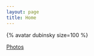 ```yaml
---
layout: page
title: Home
---
```


{% avatar dubinsky size=100 %}

[Photos](https://photos.google.com/albums)
